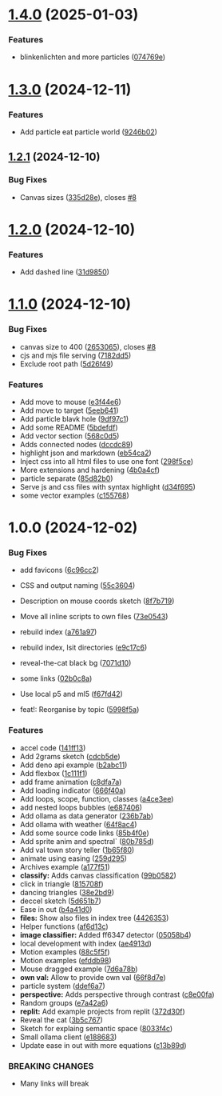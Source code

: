 # [1.4.0](https://github.com/hbk-bs/code-snippets/compare/v1.3.0...v1.4.0) (2025-01-03)


### Features

* blinkenlichten and more particles ([074769e](https://github.com/hbk-bs/code-snippets/commit/074769e2a57a6f1bfb437919a8c93a944d9bf583))

# [1.3.0](https://github.com/hbk-bs/code-snippets/compare/v1.2.1...v1.3.0) (2024-12-11)


### Features

* Add particle eat particle world ([9246b02](https://github.com/hbk-bs/code-snippets/commit/9246b024d1e40bdd9d5a4a87f34a29deefe58c79))

## [1.2.1](https://github.com/hbk-bs/code-snippets/compare/v1.2.0...v1.2.1) (2024-12-10)


### Bug Fixes

* Canvas sizes ([335d28e](https://github.com/hbk-bs/code-snippets/commit/335d28e2334f7306eb6b56752430fd0dfac8417f)), closes [#8](https://github.com/hbk-bs/code-snippets/issues/8)

# [1.2.0](https://github.com/hbk-bs/code-snippets/compare/v1.1.0...v1.2.0) (2024-12-10)


### Features

* Add dashed line ([31d9850](https://github.com/hbk-bs/code-snippets/commit/31d985041462a8cf5ba74b6251f12212d75161ac))

# [1.1.0](https://github.com/hbk-bs/code-snippets/compare/v1.0.0...v1.1.0) (2024-12-10)


### Bug Fixes

* canvas size to 400 ([2653065](https://github.com/hbk-bs/code-snippets/commit/2653065a849be15014ebcca1fb1bb1a8c74ed85b)), closes [#8](https://github.com/hbk-bs/code-snippets/issues/8)
* cjs and mjs file serving ([7182dd5](https://github.com/hbk-bs/code-snippets/commit/7182dd5863c22b7cf99d1276d7e3b7958a3f8dca))
* Exclude root path ([5d26f49](https://github.com/hbk-bs/code-snippets/commit/5d26f49d753b44da449a7316eb4ad57ad038bdc2))


### Features

* Add move to mouse ([e3f44e6](https://github.com/hbk-bs/code-snippets/commit/e3f44e6c494570f06955c955e292660d8172c6f1))
* Add move to target ([5eeb641](https://github.com/hbk-bs/code-snippets/commit/5eeb641918b52be648c81b02db0ca83d12e501cb))
* Add particle blavk hole ([9df97c1](https://github.com/hbk-bs/code-snippets/commit/9df97c14f5da93bc13608f13cbc01fc3b8fb3885))
* Add some README ([5bdefdf](https://github.com/hbk-bs/code-snippets/commit/5bdefdf34c7b0b077ecccdccd9eb37e0619c1e16))
* Add vector section ([568c0d5](https://github.com/hbk-bs/code-snippets/commit/568c0d54b367136066779d78f9d6d1bf4fdb4440))
* Adds connected nodes ([dccdc89](https://github.com/hbk-bs/code-snippets/commit/dccdc89852e6b39443af98c66e529f86c9e793f8))
* highlight json and markdown ([eb54ca2](https://github.com/hbk-bs/code-snippets/commit/eb54ca24770c4e737db4ef089336207bf9a80a4a))
* Inject css into all html files to use one font ([298f5ce](https://github.com/hbk-bs/code-snippets/commit/298f5ce068cec9fa4070234e8c178a1b98264994))
* More extensions and hardening ([4b0a4cf](https://github.com/hbk-bs/code-snippets/commit/4b0a4cf32fbd50d1bfec408843da2e0034f620c9))
* particle separate ([85d82b0](https://github.com/hbk-bs/code-snippets/commit/85d82b0309d23773a5a43942b4dc214f5e553aa8))
* Serve js and css files with syntax highlight ([d34f695](https://github.com/hbk-bs/code-snippets/commit/d34f6955ddc21969163edcb6ab7730211f41da00))
* some vector examples ([c155768](https://github.com/hbk-bs/code-snippets/commit/c15576892a1f673f0dfe14a7648e8dcb55a1108d))

# 1.0.0 (2024-12-02)


### Bug Fixes

* add favicons ([6c96cc2](https://github.com/hbk-bs/code-snippets/commit/6c96cc23c8a111ceb3dd64c5be270985e36c323f))
* CSS and output naming ([55c3604](https://github.com/hbk-bs/code-snippets/commit/55c360430cbfc154e44a7ed2c5a60443dd8a9bd0))
* Description  on mouse coords sketch ([8f7b719](https://github.com/hbk-bs/code-snippets/commit/8f7b719d113f92c7e27e798bb4e7496674d2a302))
* Move all inline scripts to own files ([73e0543](https://github.com/hbk-bs/code-snippets/commit/73e05433359479d138369f8df699b42b58fb1de0))
* rebuild index ([a761a97](https://github.com/hbk-bs/code-snippets/commit/a761a97fc2d1d984269d2f0ef61525354073a4bd))
* rebuild index, lsit directories ([e9c17c6](https://github.com/hbk-bs/code-snippets/commit/e9c17c66ac52e2fe656f6cd544f439e5b951963f))
* reveal-the-cat black bg ([7071d10](https://github.com/hbk-bs/code-snippets/commit/7071d100095ecbac5a1db1a570687c10e93e0cc1))
* some links ([02b0c8a](https://github.com/hbk-bs/code-snippets/commit/02b0c8aeb41ab4c2ea0ffc9ef4b96c889f72883e))
* Use local p5 and ml5 ([f67fd42](https://github.com/hbk-bs/code-snippets/commit/f67fd426ae4c3dfff62b1c1cac73ebba9fdf3e02))


* feat!: Reorganise by topic ([5998f5a](https://github.com/hbk-bs/code-snippets/commit/5998f5a4678b95cf664fbc275b5af5c880c70a97))


### Features

* accel code ([141ff13](https://github.com/hbk-bs/code-snippets/commit/141ff1331039061150a0f5b7263faaf8977c5e8b))
* Add 2grams sketch ([cdcb5de](https://github.com/hbk-bs/code-snippets/commit/cdcb5de8165934dc4b4b8272900df1962b80a8c2))
* Add deno api example ([b2abc11](https://github.com/hbk-bs/code-snippets/commit/b2abc111f6e8084fad9a1c8b163d34ec9335dcce))
* Add flexbox ([1c111f1](https://github.com/hbk-bs/code-snippets/commit/1c111f1baccf165700edfafd3336311d211df822))
* add frame animation ([c8dfa7a](https://github.com/hbk-bs/code-snippets/commit/c8dfa7af29f7d498c5622945f982d2e3b5664cd9))
* Add loading indicator ([666f40a](https://github.com/hbk-bs/code-snippets/commit/666f40a760e6d98cb74d426d7141ba80b934409d))
* Add loops, scope, function, classes ([a4ce3ee](https://github.com/hbk-bs/code-snippets/commit/a4ce3eeb532398f34243f0f1ea3ca88f41cca3a0))
* add nested loops bubbles ([e687406](https://github.com/hbk-bs/code-snippets/commit/e687406750c22ee0f2120d3b6875395f16175e83))
* Add ollama as data generator ([236b7ab](https://github.com/hbk-bs/code-snippets/commit/236b7abf0dbd416350042b0bee0279f0fe23c344))
* Add ollama with weather ([64f8ac4](https://github.com/hbk-bs/code-snippets/commit/64f8ac480d598199b7d14d4eb3887545f65137ff))
* Add some source code links ([85b4f0e](https://github.com/hbk-bs/code-snippets/commit/85b4f0e76157467966da697061689a535d27679c))
* Add sprite anim and spectral` ([80b785d](https://github.com/hbk-bs/code-snippets/commit/80b785d99ad7d72ff00a1ba9dfb377b42cf0a4a7))
* Add val town story teller ([1b65f80](https://github.com/hbk-bs/code-snippets/commit/1b65f80a8d3826bb8161089d357e1b601e5173b8))
* animate using easing ([259d295](https://github.com/hbk-bs/code-snippets/commit/259d295b4a82a82c02da39e1139a49a0bd07cdf3))
* Archives example ([a177f51](https://github.com/hbk-bs/code-snippets/commit/a177f51e2c16a24e407e8c2163f405630bb6ee8e))
* **classify:** Adds canvas classification ([99b0582](https://github.com/hbk-bs/code-snippets/commit/99b0582d834803f97ee398d8022ac56e8f7f2250))
* click in triangle ([815708f](https://github.com/hbk-bs/code-snippets/commit/815708f4a8c0b8059f560a73bcf66a756b0cc818))
* dancing triangles ([38e2bd9](https://github.com/hbk-bs/code-snippets/commit/38e2bd95806690131e8a630e9e11fb77f5829be7))
* deccel sketch ([5d651b7](https://github.com/hbk-bs/code-snippets/commit/5d651b73eb80d1d39e8a6b9bb9acb27c9bc4d6e7))
* Ease in out ([b4a41d0](https://github.com/hbk-bs/code-snippets/commit/b4a41d0cae6aba8d282c490e1174f0b5171c97b8))
* **files:** Show also files in index tree ([4426353](https://github.com/hbk-bs/code-snippets/commit/44263538094df655bff575097f4b441cf985830f))
* Helper functions ([af6d13c](https://github.com/hbk-bs/code-snippets/commit/af6d13cb7704396a70ae9c0b1de5bf32797c6c77))
* **image classifier:** Added ff6347 detector ([05058b4](https://github.com/hbk-bs/code-snippets/commit/05058b4fa15a72992c4e7e7f2b2be0aa2cf11cb7))
* local development with index ([ae4913d](https://github.com/hbk-bs/code-snippets/commit/ae4913d01c7d6bf605d4754bcd2c62be80acd85b))
* Motion examples ([88c5f5f](https://github.com/hbk-bs/code-snippets/commit/88c5f5f49a57e03ea10d7824079e0bf4da36b3d3))
* Motion examples ([efddb98](https://github.com/hbk-bs/code-snippets/commit/efddb983f699bbd2e551ee44deb4a8b002c6ee85))
* Mouse dragged example ([7d6a78b](https://github.com/hbk-bs/code-snippets/commit/7d6a78bdff85930c6044b40b0a3124fb6577de8c))
* **own val:** Allow to provide own val ([66f8d7e](https://github.com/hbk-bs/code-snippets/commit/66f8d7e9623e620de92bf84954751ec435a439d2))
* particle system ([ddef6a7](https://github.com/hbk-bs/code-snippets/commit/ddef6a7f217d2c2a22499cde16fe53de9a0484dd))
* **perspective:** Adds perspective through contrast ([c8e00fa](https://github.com/hbk-bs/code-snippets/commit/c8e00fac28e78ccbaeaced22ca2bdb438aec4b12))
* Random groups ([e7a42a6](https://github.com/hbk-bs/code-snippets/commit/e7a42a6cf382f600d44c43d1f16225ae1f93d57d))
* **replit:** Add example projects from replit ([372d30f](https://github.com/hbk-bs/code-snippets/commit/372d30f39251a84f8a31ce8ce29a7f3e8dedf368))
* Reveal the cat ([3b5c767](https://github.com/hbk-bs/code-snippets/commit/3b5c767f1a68168925c14622631491928c0449ee))
* Sketch for explaing semantic space ([8033f4c](https://github.com/hbk-bs/code-snippets/commit/8033f4c3d0e1a190728bc3006243a1679fa13bb2))
* Small ollama client ([e188683](https://github.com/hbk-bs/code-snippets/commit/e1886835b9a608095a1ce14589ab378841ac837a))
* Update ease in out with more equations ([c13b89d](https://github.com/hbk-bs/code-snippets/commit/c13b89dfbc0beb09fb9242a934211be6c2b716d6))


### BREAKING CHANGES

* Many links will break
